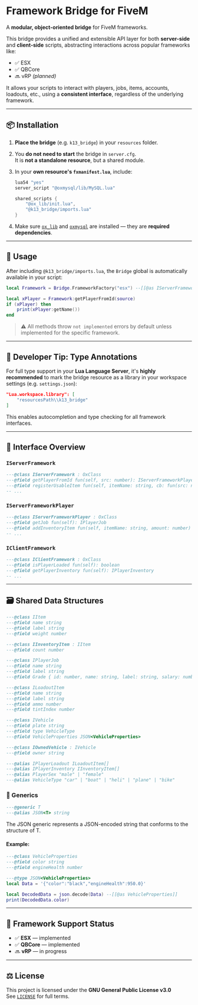# Framework Bridge for FiveM

A **modular, object-oriented bridge** for FiveM frameworks.

This bridge provides a unified and extensible API layer for both **server-side** and **client-side** scripts, abstracting interactions across popular frameworks like:

- ✅ ESX  
- ✅ QBCore  
- 🔜 vRP *(planned)*  

It allows your scripts to interact with players, jobs, items, accounts, loadouts, etc., using a **consistent interface**, regardless of the underlying framework.

---

## 📦 Installation

1. **Place the bridge** (e.g. `k13_bridge`) in your `resources` folder.

2. You **do not need to start** the bridge in `server.cfg`.  
   It is **not a standalone resource**, but a shared module.

3. In your **own resource's `fxmanifest.lua`**, include:

   ```lua
   lua54 "yes"
   server_script "@oxmysql/lib/MySQL.lua"

   shared_scripts {
       "@ox_lib/init.lua",
       "@k13_bridge/imports.lua"
   }
   ```

4. Make sure [`ox_lib`](https://github.com/CommunityOx/ox_lib) and [`oxmysql`](https://github.com/CommunityOx/oxmysql) are installed — they are **required dependencies**.

---

## 🚀 Usage

After including `@k13_bridge/imports.lua`, the `Bridge` global is automatically available in your script:

```lua
local Framework = Bridge.FrameworkFactory("esx") --[[@as IServerFramework]]

local xPlayer = Framework:getPlayerFromId(source)
if (xPlayer) then
    print(xPlayer:getName())
end
```

> ⚠️ All methods throw `not implemented` errors by default unless implemented for the specific framework.

---

## 🧠 Developer Tip: Type Annotations

For full type support in your **Lua Language Server**, it's **highly recommended** to mark the bridge resource as a library in your workspace settings (e.g. `settings.json`):

```json
"Lua.workspace.library": [
    "resourcesPath\\k13_bridge"
]
```

This enables autocompletion and type checking for all framework interfaces.

---

## 🧩 Interface Overview

### `IServerFramework`

```lua
---@class IServerFramework : OxClass
---@field getPlayerFromId fun(self, src: number): IServerFrameworkPlayer?
---@field registerUsableItem fun(self, itemName: string, cb: fun(src: number))
-- ...
```

### `IServerFrameworkPlayer`

```lua
---@class IServerFrameworkPlayer : OxClass
---@field getJob fun(self): IPlayerJob
---@field addInventoryItem fun(self, itemName: string, amount: number)
-- ...
```

### `IClientFramework`

```lua
---@class IClientFramework : OxClass
---@field isPlayerLoaded fun(self): boolean
---@field getPlayerInventory fun(self): IPlayerInventory
-- ...
```

---

## 🗃️ Shared Data Structures

```lua
---@class IItem
---@field name string
---@field label string
---@field weight number

---@class IInventoryItem : IItem
---@field count number

---@class IPlayerJob
---@field name string
---@field label string
---@field Grade { id: number, name: string, label: string, salary: number }

---@class ILoadoutItem
---@field name string
---@field label string
---@field ammo number
---@field tintIndex number

---@class IVehicle
---@field plate string
---@field type VehicleType
---@field VehicleProperties JSON<VehicleProperties>

---@class IOwnedVehicle : IVehicle
---@field owner string

---@alias IPlayerLoadout ILoadoutItem[]
---@alias IPlayerInventory IInventoryItem[]
---@alias PlayerSex "male" | "female"
---@alias VehicleType "car" | "boat" | "heli" | "plane" | "bike"
```

### 🔧 Generics
```lua
---@generic T
---@alias JSON<T> string
```
The JSON<T> generic represents a JSON-encoded string that conforms to the structure of T.
#### Example:
```lua
---@class VehicleProperties
---@field color string
---@field engineHealth number

---@type JSON<VehicleProperties>
local Data = '{"color":"black","engineHealth":950.0}'

local DecodedData = json.decode(Data) --[[@as VehicleProperties]]
print(DecodedData.color)
```
---

## 🔌 Framework Support Status

- ✅ **ESX** — implemented
- ✅ **QBCore** — implemented
- 🔜 **vRP** — in progress

---

## ⚖️ License

This project is licensed under the **GNU General Public License v3.0**  
See [`LICENSE`](./LICENSE) for full terms.

